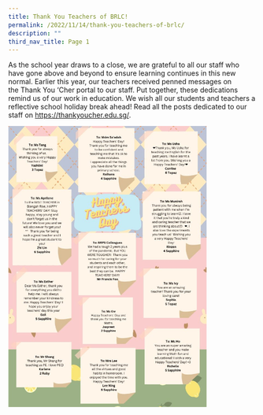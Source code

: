 ```yaml
---
title: Thank You Teachers of BRLC!
permalink: /2022/11/14/thank-you-teachers-of-brlc/
description: ""
third_nav_title: Page 1
---
```

<p>As the school year draws to a close, we are grateful to all our staff who have gone above and beyond to ensure learning continues in this new normal. Earlier this year, our teachers received penned messages on the&nbsp;Thank&nbsp;You&nbsp;&lsquo;Cher&nbsp;portal to our staff. Put together, these dedications remind us of our work in education. We wish all our students and teachers a reflective school holiday break ahead! Read all the posts dedicated to our staff on&nbsp;<a href="https://thankyoucher.edu.sg/" target="_blank" rel="noreferrer noopener">https://thankyoucher.edu.sg/</a>.</p>
<img style="width: 80%;" src="/images/htd.jpg" />
